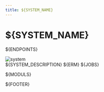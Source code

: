 ```yaml
---
title: ${SYSTEM_NAME}
---
```


# ${SYSTEM_NAME}

${ENDPOINTS}

![system](system.png)  
${SYSTEM_DESCRIPTION}
${ERM}
${JOBS}

${MODULS}

${FOOTER}

